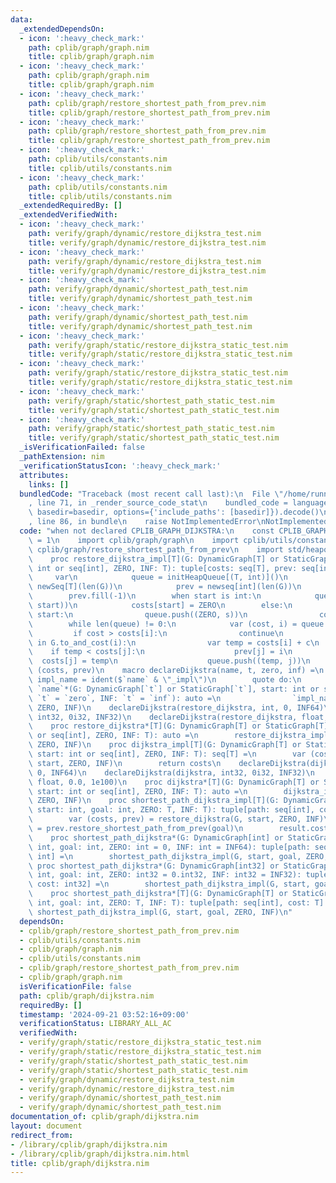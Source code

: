 ```yaml
---
data:
  _extendedDependsOn:
  - icon: ':heavy_check_mark:'
    path: cplib/graph/graph.nim
    title: cplib/graph/graph.nim
  - icon: ':heavy_check_mark:'
    path: cplib/graph/graph.nim
    title: cplib/graph/graph.nim
  - icon: ':heavy_check_mark:'
    path: cplib/graph/restore_shortest_path_from_prev.nim
    title: cplib/graph/restore_shortest_path_from_prev.nim
  - icon: ':heavy_check_mark:'
    path: cplib/graph/restore_shortest_path_from_prev.nim
    title: cplib/graph/restore_shortest_path_from_prev.nim
  - icon: ':heavy_check_mark:'
    path: cplib/utils/constants.nim
    title: cplib/utils/constants.nim
  - icon: ':heavy_check_mark:'
    path: cplib/utils/constants.nim
    title: cplib/utils/constants.nim
  _extendedRequiredBy: []
  _extendedVerifiedWith:
  - icon: ':heavy_check_mark:'
    path: verify/graph/dynamic/restore_dijkstra_test.nim
    title: verify/graph/dynamic/restore_dijkstra_test.nim
  - icon: ':heavy_check_mark:'
    path: verify/graph/dynamic/restore_dijkstra_test.nim
    title: verify/graph/dynamic/restore_dijkstra_test.nim
  - icon: ':heavy_check_mark:'
    path: verify/graph/dynamic/shortest_path_test.nim
    title: verify/graph/dynamic/shortest_path_test.nim
  - icon: ':heavy_check_mark:'
    path: verify/graph/dynamic/shortest_path_test.nim
    title: verify/graph/dynamic/shortest_path_test.nim
  - icon: ':heavy_check_mark:'
    path: verify/graph/static/restore_dijkstra_static_test.nim
    title: verify/graph/static/restore_dijkstra_static_test.nim
  - icon: ':heavy_check_mark:'
    path: verify/graph/static/restore_dijkstra_static_test.nim
    title: verify/graph/static/restore_dijkstra_static_test.nim
  - icon: ':heavy_check_mark:'
    path: verify/graph/static/shortest_path_static_test.nim
    title: verify/graph/static/shortest_path_static_test.nim
  - icon: ':heavy_check_mark:'
    path: verify/graph/static/shortest_path_static_test.nim
    title: verify/graph/static/shortest_path_static_test.nim
  _isVerificationFailed: false
  _pathExtension: nim
  _verificationStatusIcon: ':heavy_check_mark:'
  attributes:
    links: []
  bundledCode: "Traceback (most recent call last):\n  File \"/home/runner/.local/lib/python3.10/site-packages/onlinejudge_verify/documentation/build.py\"\
    , line 71, in _render_source_code_stat\n    bundled_code = language.bundle(stat.path,\
    \ basedir=basedir, options={'include_paths': [basedir]}).decode()\n  File \"/home/runner/.local/lib/python3.10/site-packages/onlinejudge_verify/languages/nim.py\"\
    , line 86, in bundle\n    raise NotImplementedError\nNotImplementedError\n"
  code: "when not declared CPLIB_GRAPH_DIJKSTRA:\n    const CPLIB_GRAPH_DIJKSTRA*\
    \ = 1\n    import cplib/graph/graph\n    import cplib/utils/constants\n    import\
    \ cplib/graph/restore_shortest_path_from_prev\n    import std/heapqueue, macros\n\
    \    proc restore_dijkstra_impl[T](G: DynamicGraph[T] or StaticGraph[T], start:\
    \ int or seq[int], ZERO, INF: T): tuple[costs: seq[T], prev: seq[int]] =\n   \
    \     var\n            queue = initHeapQueue[(T, int)]()\n            costs =\
    \ newSeq[T](len(G))\n            prev = newseq[int](len(G))\n        costs.fill(INF)\n\
    \        prev.fill(-1)\n        when start is int:\n            queue.push((ZERO,\
    \ start))\n            costs[start] = ZERO\n        else:\n            for s in\
    \ start:\n                queue.push((ZERO, s))\n                costs[s] = ZERO\n\
    \        while len(queue) != 0:\n            var (cost, i) = queue.pop()\n   \
    \         if cost > costs[i]:\n                continue\n            for (j, c)\
    \ in G.to_and_cost(i):\n                var temp = costs[i] + c\n            \
    \    if temp < costs[j]:\n                    prev[j] = i\n                  \
    \  costs[j] = temp\n                    queue.push((temp, j))\n        return\
    \ (costs, prev)\n    macro declareDijkstra(name, t, zero, inf) =\n        let\
    \ impl_name = ident($`name` & \"_impl\")\n        quote do:\n            proc\
    \ `name`*(G: DynamicGraph[`t`] or StaticGraph[`t`], start: int or seq[int], ZERO:\
    \ `t` = `zero`, INF: `t` = `inf`): auto =\n                `impl_name`(G, start,\
    \ ZERO, INF)\n    declareDijkstra(restore_dijkstra, int, 0, INF64)\n    declareDijkstra(restore_dijkstra,\
    \ int32, 0i32, INF32)\n    declareDijkstra(restore_dijkstra, float, 0.0, 1e100)\n\
    \    proc restore_dijkstra*[T](G: DynamicGraph[T] or StaticGraph[T], start: int\
    \ or seq[int], ZERO, INF: T): auto =\n        restore_dijkstra_impl(G, start,\
    \ ZERO, INF)\n    proc dijkstra_impl[T](G: DynamicGraph[T] or StaticGraph[T],\
    \ start: int or seq[int], ZERO, INF: T): seq[T] =\n        var (costs, _) = restore_dijkstra(G,\
    \ start, ZERO, INF)\n        return costs\n    declareDijkstra(dijkstra, int,\
    \ 0, INF64)\n    declareDijkstra(dijkstra, int32, 0i32, INF32)\n    declareDijkstra(dijkstra,\
    \ float, 0.0, 1e100)\n    proc dijkstra*[T](G: DynamicGraph[T] or StaticGraph[T],\
    \ start: int or seq[int], ZERO, INF: T): auto =\n        dijkstra_impl(G, start,\
    \ ZERO, INF)\n    proc shortest_path_dijkstra_impl[T](G: DynamicGraph[T] or StaticGraph[T],\
    \ start: int, goal: int, ZERO: T, INF: T): tuple[path: seq[int], cost: T] =\n\
    \        var (costs, prev) = restore_dijkstra(G, start, ZERO, INF)\n        result.path\
    \ = prev.restore_shortest_path_from_prev(goal)\n        result.cost = costs[goal]\n\
    \    proc shortest_path_dijkstra*(G: DynamicGraph[int] or StaticGraph[int], start:\
    \ int, goal: int, ZERO: int = 0, INF: int = INF64): tuple[path: seq[int], cost:\
    \ int] =\n        shortest_path_dijkstra_impl(G, start, goal, ZERO, INF)\n   \
    \ proc shortest_path_dijkstra*(G: DynamicGraph[int32] or StaticGraph[int32], start:\
    \ int, goal: int, ZERO: int32 = 0.int32, INF: int32 = INF32): tuple[path: seq[int],\
    \ cost: int32] =\n        shortest_path_dijkstra_impl(G, start, goal, ZERO, INF)\n\
    \    proc shortest_path_dijkstra*[T](G: DynamicGraph[T] or StaticGraph[T], start:\
    \ int, goal: int, ZERO: T, INF: T): tuple[path: seq[int], cost: T] =\n       \
    \ shortest_path_dijkstra_impl(G, start, goal, ZERO, INF)\n"
  dependsOn:
  - cplib/graph/restore_shortest_path_from_prev.nim
  - cplib/utils/constants.nim
  - cplib/graph/graph.nim
  - cplib/utils/constants.nim
  - cplib/graph/restore_shortest_path_from_prev.nim
  - cplib/graph/graph.nim
  isVerificationFile: false
  path: cplib/graph/dijkstra.nim
  requiredBy: []
  timestamp: '2024-09-21 03:52:16+09:00'
  verificationStatus: LIBRARY_ALL_AC
  verifiedWith:
  - verify/graph/static/restore_dijkstra_static_test.nim
  - verify/graph/static/restore_dijkstra_static_test.nim
  - verify/graph/static/shortest_path_static_test.nim
  - verify/graph/static/shortest_path_static_test.nim
  - verify/graph/dynamic/restore_dijkstra_test.nim
  - verify/graph/dynamic/restore_dijkstra_test.nim
  - verify/graph/dynamic/shortest_path_test.nim
  - verify/graph/dynamic/shortest_path_test.nim
documentation_of: cplib/graph/dijkstra.nim
layout: document
redirect_from:
- /library/cplib/graph/dijkstra.nim
- /library/cplib/graph/dijkstra.nim.html
title: cplib/graph/dijkstra.nim
---
```

